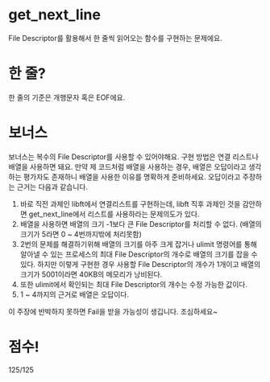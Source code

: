 # get_next_line
File Descriptor를 활용해서 한 줄씩 읽어오는 함수를 구현하는 문제에요.

# 한 줄?
한 줄의 기준은 개행문자 혹은 EOF에요. 

# 보너스
보너스는 복수의 File Descriptor를 사용할 수 있어야해요.
구현 방법은 연결 리스트나 배열을 사용하면 돼요.
만약 제 코드처럼 배열을 사용하는 경우, 배열은 오답이라고 생각하는 평가자도 존재하니 배열을 사용한 이유를 명확하게 준비하세요.
오답이라고 주장하는 근거는 다음과 같습니다.

1. 바로 직전 과제인 libft에서 연결리스트를 구현하는데, libft 직후 과제인 것을 감안하면 get_next_line에서 리스트를 사용하라는 문제의도가 있다.
2. 배열을 사용하면 배열의 크기 -1보다 큰 File Descriptor를 처리할 수 없다. (배열의 크기가 5라면 0 ~ 4번까지밖에 처리못함)
3. 2번의 문제를 해결하기위해 배열의 크기를 아주 크게 잡거나 ulimit 명령어를 통해 알아낼 수 있는 프로세스의 최대 File Descriptor의 개수로 배열의 크기를 잡을 수 있다. 하지만 이렇게 구현한 경우 사용할 File Descriptor의 개수가 1개이고 배열의 크기가 5001이라면 40KB의 메모리가 낭비된다.
4. 또한 ulimit에서 확인되는 최대 File Descriptor의 개수는 수정 가능한 값이다.
5. 1 ~ 4까지의 근거로 배열은 오답이다.

이 주장에 반박하지 못하면 Fail을 받을 가능성이 생깁니다. 조심하세요~ 

# 점수!
125/125